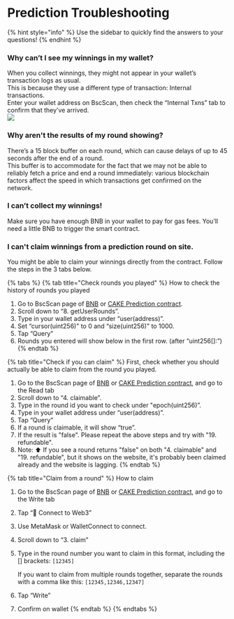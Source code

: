 # Prediction Troubleshooting

{% hint style="info" %}
Use the sidebar to quickly find the answers to your questions!
{% endhint %}

### Why can’t I see my winnings in my wallet?

When you collect winnings, they might not appear in your wallet’s transaction logs as usual.\
This is because they use a different type of transaction: Internal transactions.\
Enter your wallet address on BscScan, then check the “Internal Txns” tab to confirm that they’ve arrived.\
![](https://lh5.googleusercontent.com/9NoIvK-oztyEaizCfgrj-poPIP\_uWeFDYsa0\_nxN3sKUiIwFdACy\_BemrtRLJn-ZkyW3LprfRn4s9lL24BOGb-I-t1vHoh5wkuTx7bObHQl5sS7xPmuZEOTVPUXr7LPNAfPfqr12)

### Why aren't the results of my round showing?

There’s a 15 block buffer on each round, which can cause delays of up to 45 seconds after the end of a round.\
This buffer is to accommodate for the fact that we may not be able to reliably fetch a price and end a round immediately: various blockchain factors affect the speed in which transactions get confirmed on the network.

### I can’t collect my winnings!

Make sure you have enough BNB in your wallet to pay for gas fees. You’ll need a little BNB to trigger the smart contract.

### **I can't claim winnings from a prediction round on site.**

You might be able to claim your winnings directly from the contract. Follow the steps in the 3 tabs below.

{% tabs %}
{% tab title="Check rounds you played" %}
How to check the history of rounds you played

1. Go to BscScan page of [BNB](https://bscscan.com/address/0x18b2a687610328590bc8f2e5fedde3b582a49cda#readContract) or [CAKE Prediction contract](https://bscscan.com/address/0x0E3A8078EDD2021dadcdE733C6b4a86E51EE8f07#readContract).
2. Scroll down to “8. getUserRounds”.
3. Type in your wallet address under “user(address)”.
4. Set “cursor(uint256)" to 0 and “size(uint256)" to 1000.
5. Tap “Query”
6. Rounds you entered will show below in the first row. (after “uint256\[]:”)
{% endtab %}

{% tab title="Check if you can claim" %}
First, check whether you should actually be able to claim from the round you played.

1. Go to the BscScan page of [BNB](https://bscscan.com/address/0x18b2a687610328590bc8f2e5fedde3b582a49cda#readContract) or [CAKE Prediction contract](https://bscscan.com/address/0x0E3A8078EDD2021dadcdE733C6b4a86E51EE8f07#readContract), and go to the Read tab
2. Scroll down to “4. claimable”.
3. Type in the round id you want to check under "epoch(uint256)”.
4. Type in your wallet address under “user(address)”.
5. Tap “Query”
6. If a round is claimable, it will show “true”.
7. If the result is "false". Please repeat the above steps and try with "19. refundable".&#x20;
8. Note: ⬆️ If you see a round returns "false" on both "4. claimable" and "19. refundable", but it shows on the website, it's probably been claimed already and the website is lagging.
{% endtab %}

{% tab title="Claim from a round" %}
How to claim

1. Go to the BscScan page of [BNB](https://bscscan.com/address/0x18b2a687610328590bc8f2e5fedde3b582a49cda#writeContract) or [CAKE Prediction contract](https://bscscan.com/address/0x0E3A8078EDD2021dadcdE733C6b4a86E51EE8f07#readContract), and go to the Write tab
2. Tap “🔴 Connect to Web3”
3. Use MetaMask or WalletConnect to connect.
4. Scroll down to “3. claim”
5.  Type in the round number you want to claim in this format, including the \[] brackets: `[12345]`&#x20;

    If you want to claim from multiple rounds together, separate the rounds with a comma like this: `[12345,12346,12347]`
6. Tap “Write”
7. Confirm on wallet&#x20;
{% endtab %}
{% endtabs %}

